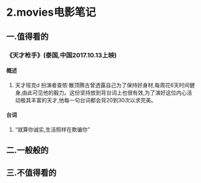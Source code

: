 # 2.movies电影笔记
## 一.值得看的
### 《天才枪手》(泰国,中国2017.10.13上映)
#### 概述
1. 天才班克d 扮演者查侬·散顶腾古曾透露自己为了保持好身材,每周花6天时间健身,由此可见他的毅力。这份坚持放到背台词上也很有效,为了演好这位内心活动极其丰富的天才,他每一句台词都会背20到30次以求完美。
#### 台词
1. “就算你诚实,生活照样在欺骗你”
## 二.一般般的
## 三.不值得看的

